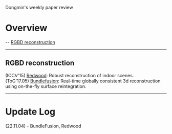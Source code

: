 Dongmin's weekly paper review
# Overview
-- [RGBD reconstruction](#RGBD-reconstruction) 

---
## RGBD reconstruction
(ICCV'15) [Redwood](https://github.com/Dongmingo/Paper_review/blob/main/Dongmin/RGBD%20reconstruction/redwood.md): Robust reconstruction of indoor scenes.  
(ToG'17.05) [Bundlefusion](https://github.com/Dongmingo/Paper_review/blob/main/Dongmin/RGBD%20reconstruction/BundleFusion.md): Real-time globally consistent 3d reconstruction using on-the-fly surface reintegration.  

---
# Update Log
(22.11.04) - BundleFusion, Redwood
